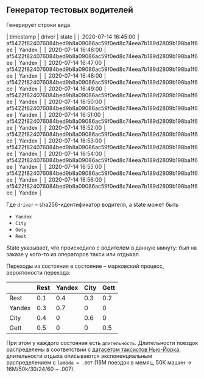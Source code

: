 ## Генератор тестовых водителей

Генерирует строки вида

| timestamp           | driver                                                           | state  |
│ 2020-07-14 16:45:00 │ af5422f824076084bed9b8a09086ac59f0ed8c74eea7b189d2809b198ba1f6ee │ Yandex │
│ 2020-07-14 16:46:00 │ af5422f824076084bed9b8a09086ac59f0ed8c74eea7b189d2809b198ba1f6ee │ Yandex │
│ 2020-07-14 16:47:00 │ af5422f824076084bed9b8a09086ac59f0ed8c74eea7b189d2809b198ba1f6ee │ Yandex │
│ 2020-07-14 16:48:00 │ af5422f824076084bed9b8a09086ac59f0ed8c74eea7b189d2809b198ba1f6ee │ Yandex │
│ 2020-07-14 16:49:00 │ af5422f824076084bed9b8a09086ac59f0ed8c74eea7b189d2809b198ba1f6ee │ Yandex │
│ 2020-07-14 16:50:00 │ af5422f824076084bed9b8a09086ac59f0ed8c74eea7b189d2809b198ba1f6ee │ Yandex │
│ 2020-07-14 16:51:00 │ af5422f824076084bed9b8a09086ac59f0ed8c74eea7b189d2809b198ba1f6ee │ Yandex │
│ 2020-07-14 16:52:00 │ af5422f824076084bed9b8a09086ac59f0ed8c74eea7b189d2809b198ba1f6ee │ Yandex │
│ 2020-07-14 16:53:00 │ af5422f824076084bed9b8a09086ac59f0ed8c74eea7b189d2809b198ba1f6ee │ Yandex │
│ 2020-07-14 16:54:00 │ af5422f824076084bed9b8a09086ac59f0ed8c74eea7b189d2809b198ba1f6ee │ Yandex │
│ 2020-07-14 16:55:00 │ af5422f824076084bed9b8a09086ac59f0ed8c74eea7b189d2809b198ba1f6ee │ Yandex │
│ 2020-07-14 16:56:00 │ af5422f824076084bed9b8a09086ac59f0ed8c74eea7b189d2809b198ba1f6ee │ Yandex │

Где `driver` – sha256-идентификатор водителя, а state может быть

* `Yandex`
* `City`
* `Gety`
* `Rest`

State указывает, что происходило с водителем в данную минуту: был на заказе у кого-то из операторов такси или отдыхал.

Переходы из состояния в состояние – марковский процесс, вероятоности перехода:


|        | Rest | Yandex | City | Gett |
|--------|------|--------|------|------|
| Rest   | 0.1  | 0.4    | 0.3  | 0.2  |
| Yandex | 0.3  | 0.7    | 0    | 0    |
| City   | 0.4  | 0      | 0.6  | 0    |
| Gett   | 0.5  | 0      | 0    | 0.5  |


При этом у каждого состояния есть `длительность`. Длительности поездок распределены в соответствии с [датасетом таксистов Нью-Йорка](https://www.kaggle.com/c/nyc-taxi-trip-duration), длительности отдыха
описываются экспоненциальным распределением с `lambda = .007` (16M поездок в мемяц, 50K машин -> 16M/50k/30/24/60 ~ .007).

